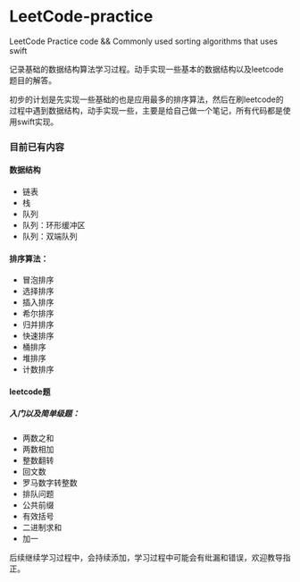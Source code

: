 # LeetCode-practice
LeetCode Practice code &amp;&amp; Commonly used sorting algorithms that uses swift

记录基础的数据结构算法学习过程。动手实现一些基本的数据结构以及leetcode题目的解答。

初步的计划是先实现一些基础的也是应用最多的排序算法，然后在刷leetcode的过程中遇到数据结构，动手实现一些，主要是给自己做一个笔记，所有代码都是使用swift实现。

### 目前已有内容

#### 数据结构

- 链表
- 栈
- 队列
- 队列：环形缓冲区
- 队列：双端队列

#### 排序算法：

- 冒泡排序
- 选择排序
- 插入排序
- 希尔排序
- 归并排序
- 快速排序
- 桶排序
- 堆排序
- 计数排序

#### leetcode题

##### 入门以及简单级题：

- 两数之和
- 两数相加
- 整数翻转
- 回文数
- 罗马数字转整数
- 排队问题
- 公共前缀
- 有效括号
- 二进制求和
- 加一


后续继续学习过程中，会持续添加，学习过程中可能会有纰漏和错误，欢迎教导指正。
